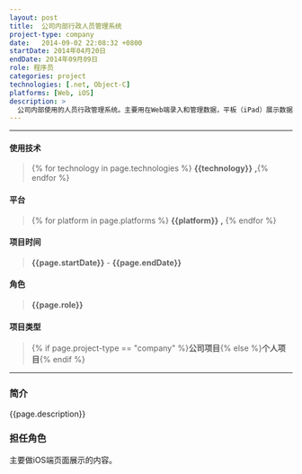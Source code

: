 ```yaml
---
layout: post
title:  公司内部行政人员管理系统
project-type: company
date:   2014-09-02 22:08:32 +0800
startDate: 2014年04月20日
endDate: 2014年09月09日
role: 程序员
categories: project
technologies: [.net, Object-C]
platforms: [Web, iOS]
description: >
  公司内部使用的人员行政管理系统。主要用在Web端录入和管理数据，平板（iPad）展示数据。
---
```

***

#### 使用技术
> {% for technology in page.technologies %} __{{technology}}__ __,__{% endfor %}

#### 平台
> {% for platform in page.platforms %} __{{platform}}__ __,__ {% endfor %}

#### 项目时间
> __{{page.startDate}}__ - __{{page.endDate}}__

#### 角色
> __{{page.role}}__

#### 项目类型
> {% if page.project-type == "company" %}__公司项目__{% else %}__个人项目__{% endif %}

***

### 简介
{{page.description}}

### 担任角色
主要做iOS端页面展示的内容。
